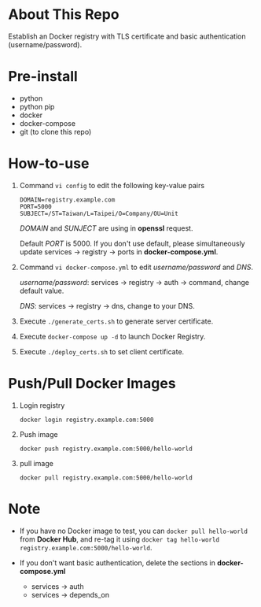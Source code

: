 # About This Repo

Establish an Docker registry with TLS certificate and basic authentication (username/password).

# Pre-install

+ python
+ python pip
+ docker
+ docker-compose
+ git (to clone this repo)

# How-to-use

1. Command ```vi config``` to edit the following key-value pairs

   ```
   DOMAIN=registry.example.com
   PORT=5000
   SUBJECT=/ST=Taiwan/L=Taipei/O=Company/OU=Unit
   ```
   
   *DOMAIN* and *SUNJECT* are using in **openssl** request.
   
   Default *PORT* is 5000. If you don't use default, please simultaneously update services -> registry -> ports in **docker-compose.yml**.

2. Command ```vi docker-compose.yml``` to edit *username/password* and *DNS*.

   *username/password*: services -> registry -> auth -> command, change default value.
   
   *DNS*: services -> registry -> dns, change to your DNS.
   
2. Execute ```./generate_certs.sh``` to generate server certificate.

3. Execute ```docker-compose up -d``` to launch Docker Registry.

4. Execute ```./deploy_certs.sh``` to set client certificate.

# Push/Pull Docker Images

1. Login registry

   ```docker login registry.example.com:5000```

2. Push image

   ```docker push registry.example.com:5000/hello-world```

3. pull image

   ```docker pull registry.example.com:5000/hello-world```


# Note

* If you have no Docker image to test, you can ```docker pull hello-world``` from **Docker Hub**, and re-tag it using ```docker tag hello-world registry.example.com:5000/hello-world```.

* If you don't want basic authentication, delete the sections in **docker-compose.yml**  
  * services -> auth
  * services -> depends_on

